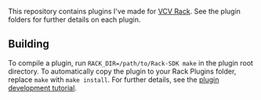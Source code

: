 This repository contains plugins I've made for [VCV Rack](https://vcvrack.com/).
See the plugin folders for further details on each plugin.

## Building

To compile a plugin, run `RACK_DIR=/path/to/Rack-SDK make` in the plugin root
directory. To automatically copy the plugin to your Rack Plugins folder, replace
`make` with `make install`. For further details, see the [plugin development
tutorial](https://vcvrack.com/manual/PluginDevelopmentTutorial.html#creating-the-template-plugin).
